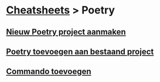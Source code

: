 # [Cheatsheets](../cheatsheets.md) > Poetry

## [Nieuw Poetry project aanmaken](volledig_nieuw_project_aanmaken.md)

## [Poetry toevoegen aan bestaand project](project_handmatig_aanmaken.md)

## [Commando toevoegen](commando_toevoegen.md)